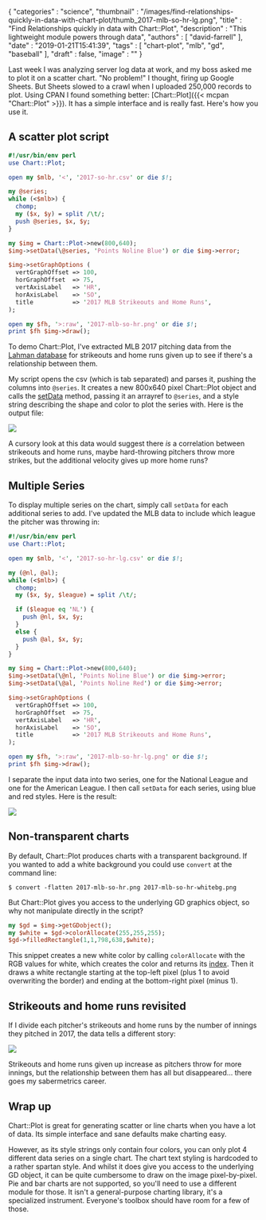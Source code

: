 {
   "categories" : "science",
   "thumbnail" : "/images/find-relationships-quickly-in-data-with-chart-plot/thumb_2017-mlb-so-hr-lg.png",
   "title" : "Find Relationships quickly in data with Chart::Plot",
   "description" : "This lightweight module powers through data",
   "authors" : [
      "david-farrell"
   ],
   "date" : "2019-01-21T15:41:39",
   "tags" : [
      "chart-plot",
      "mlb",
      "gd",
      "baseball"
   ],
   "draft" : false,
   "image" : ""
}

Last week I was analyzing server log data at work, and my boss asked me to plot it on a scatter chart. "No problem!" I thought, firing up Google Sheets. But Sheets slowed to a crawl when I uploaded 250,000 records to plot. Using CPAN I found something better: [Chart::Plot]({{< mcpan "Chart::Plot" >}}). It has a simple interface and is really fast. Here's how you use it.

A scatter plot script
---------------------
```perl
#!/usr/bin/env perl
use Chart::Plot;

open my $mlb, '<', '2017-so-hr.csv' or die $!;

my @series;
while (<$mlb>) {
  chomp;
  my ($x, $y) = split /\t/;
  push @series, $x, $y;
}

my $img = Chart::Plot->new(800,640);
$img->setData(\@series, 'Points Noline Blue') or die $img->error;

$img->setGraphOptions (
  vertGraphOffset => 100,
  horGraphOffset  => 75,
  vertAxisLabel   => 'HR',
  horAxisLabel    => 'SO',
  title           => '2017 MLB Strikeouts and Home Runs',
);

open my $fh, '>:raw', '2017-mlb-so-hr.png' or die $!;
print $fh $img->draw();
```
To demo Chart::Plot, I've extracted MLB 2017 pitching data from the [Lahman database](http://www.seanlahman.com/baseball-archive/statistics/) for strikeouts and home runs given up to see if there's a relationship between them.

My script opens the csv (which is tab separated) and parses it, pushing the columns into `@series`. It creates a new 800x640 pixel Chart::Plot object and calls the [setData](https://metacpan.org/pod/Chart::Plot#Acquire-a-dataset:-setData()) method, passing it an arrayref to `@series`, and a style string describing the shape and color to plot the series with. Here is the output file:

![](/images/find-relationships-quickly-in-data-with-chart-plot/2017-mlb-so-hr.png)

A cursory look at this data would suggest there *is* a correlation between strikeouts and home runs, maybe hard-throwing pitchers throw more strikes, but the additional velocity gives up more home runs?

Multiple Series
---------------
To display multiple series on the chart, simply call `setData` for each additional series to add. I've updated the MLB data to include which league the pitcher was throwing in:

```perl
#!/usr/bin/env perl
use Chart::Plot;

open my $mlb, '<', '2017-so-hr-lg.csv' or die $!;

my (@nl, @al);
while (<$mlb>) {
  chomp;
  my ($x, $y, $league) = split /\t/;

  if ($league eq 'NL') {
    push @nl, $x, $y;
  }
  else {
    push @al, $x, $y;
  }
}

my $img = Chart::Plot->new(800,640);
$img->setData(\@nl, 'Points Noline Blue') or die $img->error;
$img->setData(\@al, 'Points Noline Red') or die $img->error;

$img->setGraphOptions (
  vertGraphOffset => 100,
  horGraphOffset  => 75,
  vertAxisLabel   => 'HR',
  horAxisLabel    => 'SO',
  title           => '2017 MLB Strikeouts and Home Runs',
);

open my $fh, '>:raw', '2017-mlb-so-hr-lg.png' or die $!;
print $fh $img->draw();
```

I separate the input data into two series, one for the National League and one for the American League. I then call `setData` for each series, using blue and red styles. Here is the result:

![](/images/find-relationships-quickly-in-data-with-chart-plot/2017-mlb-so-hr-lg.png)

Non-transparent charts
----------------------
By default, Chart::Plot produces charts with a transparent background. If you wanted to add a white background you could use `convert` at the command line:

    $ convert -flatten 2017-mlb-so-hr.png 2017-mlb-so-hr-whitebg.png

But Chart::Plot gives you access to the underlying GD graphics object, so why not manipulate directly in the script?

```perl
my $gd = $img->getGDobject();
my $white = $gd->colorAllocate(255,255,255);
$gd->filledRectangle(1,1,798,638,$white);
```

This snippet creates a new white color by calling `colorAllocate` with the RGB values for white, which creates the color and returns its [index](https://en.wikipedia.org/wiki/Indexed_color). Then it draws a white rectangle starting at the top-left pixel (plus 1 to avoid overwriting the border) and ending at the bottom-right pixel (minus 1).

Strikeouts and home runs revisited
----------------------------------
If I divide each pitcher's strikeouts and home runs by the number of innings they pitched in 2017, the data tells a different story:

![](/images/find-relationships-quickly-in-data-with-chart-plot/2017-mlb-so-hr-ip.png)

Strikeouts and home runs given up increase as pitchers throw for more innings, but the relationship between them has all but disappeared... there goes my sabermetrics career.

Wrap up
-------
Chart::Plot is great for generating scatter or line charts when you have a lot of data. Its simple interface and sane defaults make charting easy.

However, as its style strings only contain four colors, you can only plot 4 different data series on a single chart. The chart text styling is hardcoded to a rather spartan style. And whilst it does give you access to the underlying GD object, it can be quite cumbersome to draw on the image pixel-by-pixel. Pie and bar charts are not supported, so you'll need to use a different module for those. It isn't a general-purpose charting library, it's a specialized instrument. Everyone's toolbox should have room for a few of those.
